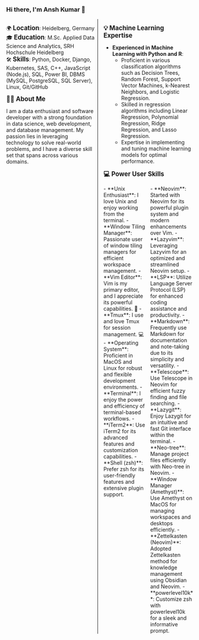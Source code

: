 ### Hi there, I'm Ansh Kumar 👋

<div style="display: flex; justify-content: space-between;">
  <div style="width: 48%;">

  🌍 <strong style="font-size: 1.2em;">Location</strong>: Heidelberg, Germany  
  🎓 <strong style="font-size: 1.2em;">Education</strong>: M.Sc. Applied Data Science and Analytics, SRH Hochschule Heidelberg  
  🛠️ <strong style="font-size: 1.2em;">Skills</strong>: Python, Docker, Django, Kubernetes, SAS, C++, JavaScript (Node.js), SQL, Power BI, DBMS (MySQL, PostgreSQL, SQL Server), Linux, Git/GitHub  

  <strong style="font-size: 1.2em;">👨‍💻 About Me</strong>

  I am a data enthusiast and software developer with a strong foundation in data science, web development, and database management. My passion lies in leveraging technology to solve real-world problems, and I have a diverse skill set that spans across various domains.
  </div>
  <div style="width: 2%; border-left: 1px solid #000;"></div>
  <div style="width: 48%;">

  <strong style="font-size: 1.2em;">💡 Machine Learning Expertise</strong>

  - **Experienced in Machine Learning with Python and R**:
    - Proficient in various classification algorithms such as Decision Trees, Random Forest, Support Vector Machines, k-Nearest Neighbors, and Logistic Regression.
    - Skilled in regression algorithms including Linear Regression, Polynomial Regression, Ridge Regression, and Lasso Regression.
    - Expertise in implementing and tuning machine learning models for optimal performance.

  <strong style="font-size: 1.2em;">💻 Power User Skills</strong>

  <div style="display: flex; justify-content: space-between;">
    <div style="width: 48%;">
      - **Unix Enthusiast**: I love Unix and enjoy working from the terminal.
      - **Window Tiling Manager**: Passionate user of window tiling managers for efficient workspace management.
      - **Vim Editor**: Vim is my primary editor, and I appreciate its powerful capabilities. 📝
      - **Tmux**: I use and love Tmux for session management. 💻
      - **Operating System**: Proficient in MacOS and Linux for robust and flexible development environments.
      - **Terminal**: I enjoy the power and efficiency of terminal-based workflows.
      - **iTerm2**: Use iTerm2 for its advanced features and customization capabilities.
      - **Shell (zsh)**: Prefer zsh for its user-friendly features and extensive plugin support.
    </div>
    <div style="width: 48%;">
      - **Neovim**: Started with Neovim for its powerful plugin system and modern enhancements over Vim.
      - **Lazyvim**: Leveraging Lazyvim for an optimized and streamlined Neovim setup.
      - **LSP**: Utilize Language Server Protocol (LSP) for enhanced coding assistance and productivity.
      - **Markdown**: Frequently use Markdown for documentation and note-taking due to its simplicity and versatility.
      - **Telescope**: Use Telescope in Neovim for efficient fuzzy finding and file searching.
      - **Lazygit**: Enjoy Lazygit for an intuitive and fast Git interface within the terminal.
      - **Neo-tree**: Manage project files efficiently with Neo-tree in Neovim.
      - **Window Manager (Amethyst)**: Use Amethyst on MacOS for managing workspaces and desktops efficiently.
      - **Zettelkasten (Neovim)**: Adopted Zettelkasten method for knowledge management using Obsidian and Neovim.
      - **powerlevel10k**: Customize zsh with powerlevel10k for a sleek and informative prompt.
    </div>
  </div>

  </div>
</div>

